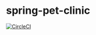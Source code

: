# spring-pet-clinic

[![CircleCI](https://circleci.com/gh/michspringframework/spring-pet-clinic.svg?style=svg)](https://app.circleci.com/pipelines/github/zarnowsk/spring-pet-clinic)